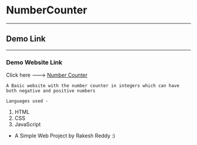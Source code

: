 # NumberCounter

***

## Demo Link

***

### Demo Website Link

Click here ---> [Number Counter](https://skartechrakesh.github.io/NumberCounter/)

`A Basic website with the number counter in integers which can have both negative and positive numbers`

`Languages used -`
1. HTML
2. CSS
3. JavaScript 

- A Simple Web Project by Rakesh Reddy :)
